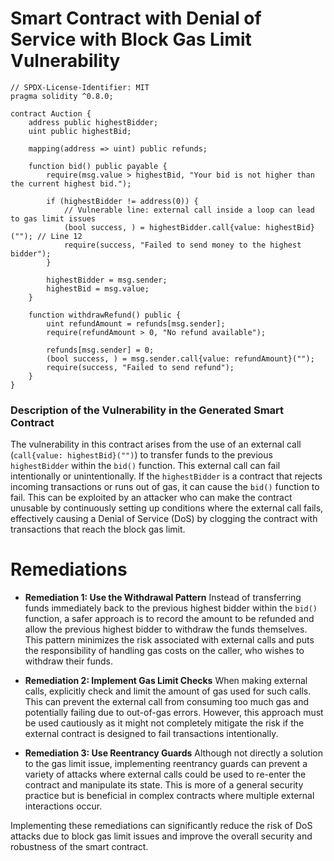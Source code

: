 # Smart Contract with Denial of Service with Block Gas Limit Vulnerability

```solidity
// SPDX-License-Identifier: MIT
pragma solidity ^0.8.0;

contract Auction {
    address public highestBidder;
    uint public highestBid;

    mapping(address => uint) public refunds;

    function bid() public payable {
        require(msg.value > highestBid, "Your bid is not higher than the current highest bid.");

        if (highestBidder != address(0)) {
            // Vulnerable line: external call inside a loop can lead to gas limit issues
            (bool success, ) = highestBidder.call{value: highestBid}(""); // Line 12
            require(success, "Failed to send money to the highest bidder");
        }

        highestBidder = msg.sender;
        highestBid = msg.value;
    }

    function withdrawRefund() public {
        uint refundAmount = refunds[msg.sender];
        require(refundAmount > 0, "No refund available");

        refunds[msg.sender] = 0;
        (bool success, ) = msg.sender.call{value: refundAmount}("");
        require(success, "Failed to send refund");
    }
}
```

### Description of the Vulnerability in the Generated Smart Contract
The vulnerability in this contract arises from the use of an external call (`call{value: highestBid}("")`) to transfer funds to the previous `highestBidder` within the `bid()` function. This external call can fail intentionally or unintentionally. If the `highestBidder` is a contract that rejects incoming transactions or runs out of gas, it can cause the `bid()` function to fail. This can be exploited by an attacker who can make the contract unusable by continuously setting up conditions where the external call fails, effectively causing a Denial of Service (DoS) by clogging the contract with transactions that reach the block gas limit.

# Remediations

- **Remediation 1: Use the Withdrawal Pattern**
  Instead of transferring funds immediately back to the previous highest bidder within the `bid()` function, a safer approach is to record the amount to be refunded and allow the previous highest bidder to withdraw the funds themselves. This pattern minimizes the risk associated with external calls and puts the responsibility of handling gas costs on the caller, who wishes to withdraw their funds.

- **Remediation 2: Implement Gas Limit Checks**
  When making external calls, explicitly check and limit the amount of gas used for such calls. This can prevent the external call from consuming too much gas and potentially failing due to out-of-gas errors. However, this approach must be used cautiously as it might not completely mitigate the risk if the external contract is designed to fail transactions intentionally.

- **Remediation 3: Use Reentrancy Guards**
  Although not directly a solution to the gas limit issue, implementing reentrancy guards can prevent a variety of attacks where external calls could be used to re-enter the contract and manipulate its state. This is more of a general security practice but is beneficial in complex contracts where multiple external interactions occur.

Implementing these remediations can significantly reduce the risk of DoS attacks due to block gas limit issues and improve the overall security and robustness of the smart contract.